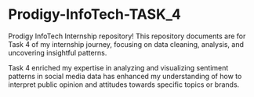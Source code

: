 # Prodigy-InfoTech-TASK_4
 Prodigy InfoTech Internship repository! This repository documents are for Task 4 of my internship journey, focusing on data cleaning, analysis, and uncovering insightful patterns.

Task 4 enriched my expertise in analyzing and visualizing sentiment patterns in social media data has enhanced my understanding of how to interpret public opinion and attitudes towards specific topics or brands.
